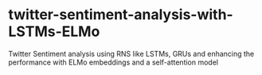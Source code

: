 # twitter-sentiment-analysis-with-LSTMs-ELMo
Twitter Sentiment analysis using RNS like LSTMs, GRUs and enhancing the performance with ELMo embeddings and a self-attention model
